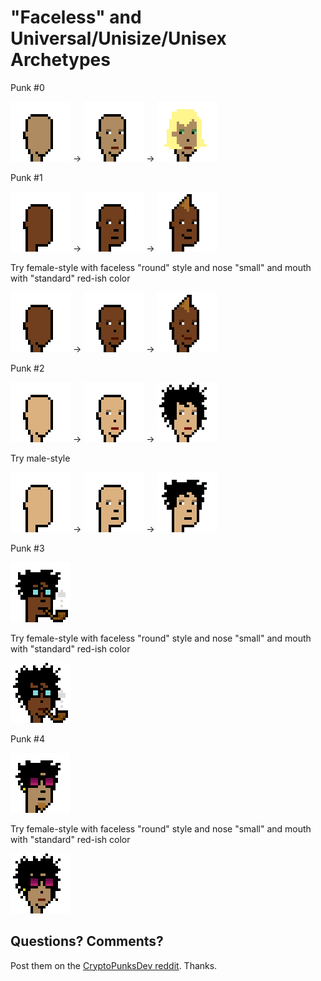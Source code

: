 # "Faceless" and Universal/Unisize/Unisex Archetypes



Punk #0

![](i/faceless0a1@4x.png) ->
![](i/faceless0a2@4x.png) ->
![](i/faceless0@4x.png)

Punk #1

![](i/faceless1a1@4x.png) ->
![](i/faceless1a2@4x.png) ->
![](i/faceless1@4x.png)

Try female-style with faceless "round" style and nose "small"
and mouth with "standard" red-ish color

![](i/faceless1b1@4x.png) ->
![](i/faceless1b2@4x.png) ->
![](i/faceless1b@4x.png)


Punk #2

![](i/faceless2a1@4x.png) ->
![](i/faceless2a2@4x.png) ->
![](i/faceless2@4x.png)

Try male-style

![](i/faceless2b1@4x.png) ->
![](i/faceless2b2@4x.png) ->
![](i/faceless2b@4x.png)


Punk #3

![](i/faceless3@4x.png)

Try female-style with faceless "round" style and nose "small"
and mouth with "standard" red-ish color

![](i/faceless3a@4x.png)


Punk #4

![](i/faceless4@4x.png)

Try female-style with faceless "round" style and nose "small"
and mouth with "standard" red-ish color

![](i/faceless4a@4x.png)






## Questions? Comments?

Post them on the [CryptoPunksDev reddit](https://old.reddit.com/r/CryptoPunksDev). Thanks.
